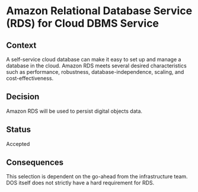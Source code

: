 # Amazon Relational Database Service (RDS) for Cloud DBMS Service

## Context

A self-service cloud database can make it easy to set up and manage a database in the cloud. Amazon RDS
meets several desired characteristics such as performance, robustness, database-independence, scaling, and
cost-effectiveness. 

## Decision

Amazon RDS will be used to persist digital objects data.

## Status

Accepted

## Consequences

This selection is dependent on the go-ahead from the infrastructure team. DOS itself does not strictly 
have a hard requirement for RDS.


